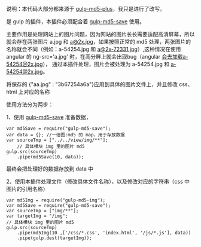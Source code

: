 说明：本代码大部分都来源于 [gulp-md5-plus](https://github.com/wpfpizicai/gulp-md5-plus)，我只是进行了改写。

是 gulp 的插件，本插件必须配合着 [gulp-md5-save](https://github.com/zhengweijia/gulp-md5-save) 使用。

主要作用是处理网站上的图片问题，因为网站的图片长长需要适配高清屏幕，所以就会存在两张图片 a.jpg 和 a@2x.jpg，如果按照正常的 md5 处理，两张图片的名称就会不同（例如：a-54254.jpg 和 a@2x-72331.jpg）,这种情况在使用 angular 的 ng-src='a.jpg' 时，在高分屏上就会出现bug（angular 会去加载a-54254@2x.jpg）， 通过本插件处理，图片会被处理为 a-54254.jpg 和 a-54254@2x.jpg。

将保存的 {"aa.jpg" : "3b67254a6a"}应用到具体的图片文件上，并且修改 css、html 上对应的名称

使用方法分为两步：

1、使用 [gulp-md5-save](https://github.com/zhengweijia/gulp-md5-save) 准备数据，

	var md5Save = require("gulp-md5-save");
	var data = {}; //一倍图:md5 的 map，用于存放数据
	var sourceTmp = ["../../view/img/**"];
        // 具体模块 img 里的图片 md5
    gulp.src(sourceTmp)
        .pipe(md5Save(10, data));
        

最终会把处理好的数据存放到 data 中

2、使用本插件处理文件（修改具体文件名称），以及修改对应的字符串（css 中图片的引用名称）

	var md5Img = require("gulp-md5-img");
	var md5Save = require("gulp-md5-save");
	var sourceTmp = ["img/**"];
    var targetImg = "/img";
    // 具体模块 img 里的图片 md5
    gulp.src(sourceTmp)
        .pipe(md5Img(10 ,['/css/*.css', 'index.html', '/js/*.js'], data))
        .pipe(gulp.dest(targetImg));




